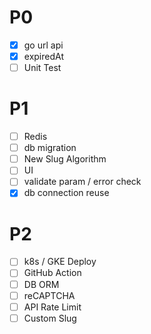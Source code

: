 # P0
- [x] go url api
- [x] expiredAt
- [ ] Unit Test

# P1
- [ ] Redis
- [ ] db migration
- [ ] New Slug Algorithm
- [ ] UI
- [ ] validate param / error check
- [x] db connection reuse

# P2
- [ ] k8s / GKE Deploy
- [ ] GitHub Action
- [ ] DB ORM
- [ ] reCAPTCHA
- [ ] API Rate Limit
- [ ] Custom Slug